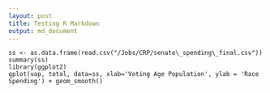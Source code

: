 ```yaml
---
layout: post
title: Testing R Markdown
output: md_document
---
```


```{r qplot, fig.width=4, fig.height=3, message=FALSE}
ss <- as.data.frame(read.csv("/Jobs/CRP/senate\_spending\_final.csv"))
summary(ss)
library(ggplot2)
qplot(vap, total, data=ss, xlab='Voting Age Population', ylab = 'Race Spending') + geom_smooth()
```